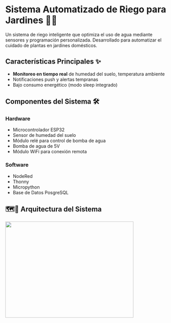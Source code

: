 # Sistema Automatizado de Riego para Jardines 🌱💧

Un sistema de riego inteligente que optimiza el uso de agua mediante sensores y programación personalizada. Desarrollado para automatizar el cuidado de plantas en jardines domésticos.

## Características Principales ✨
- **Monitoreo en tiempo real** de humedad del suelo, temperatura ambiente
- Notificaciones push y alertas tempranas
- Bajo consumo energético (modo sleep integrado)

## Componentes del Sistema 🛠️
### Hardware
- Microcontrolador ESP32
- Sensor de humedad del suelo
- Módulo relé para control de bomba de agua
- Bomba de agua de 5V
- Módulo WiFi para conexión remota

### Software
- NodeRed
- Thonny
- Micropython
- Base de Datos PosgreSQL

## 🗺️🔌 Arquitectura del Sistema
<img src="https://i.postimg.cc/85QX4p4W/79-DA627-F-B633-4458-943-B-7043265-CA607.png" width="400" height="300">

